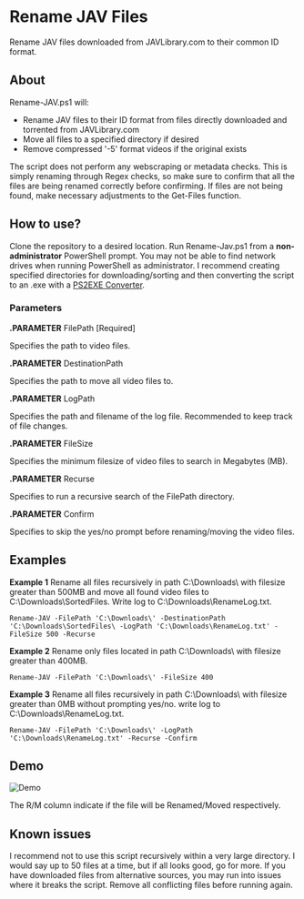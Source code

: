 # Rename JAV Files
Rename JAV files downloaded from JAVLibrary.com to their common ID format.

## About
Rename-JAV.ps1 will:

* Rename JAV files to their ID format from files directly downloaded and torrented from JAVLibrary.com
* Move all files to a specified directory if desired
* Remove compressed '-5' format videos if the original exists

The script does not perform any webscraping or metadata checks. This is simply renaming through Regex checks, so make sure to confirm that all the files are being renamed correctly before confirming. If files are not being found, make necessary adjustments to the Get-Files function.

## How to use?
Clone the repository to a desired location. Run Rename-Jav.ps1 from a **non-administrator** PowerShell prompt. You may not be able to find network drives when running PowerShell as administrator. I recommend creating specified directories for downloading/sorting and then converting the script to an .exe with a [PS2EXE Converter](https://gallery.technet.microsoft.com/scriptcenter/PS2EXE-GUI-Convert-e7cb69d5).

### Parameters
**.PARAMETER** FilePath [Required]

  Specifies the path to video files.

**.PARAMETER** DestinationPath

  Specifies the path to move all video files to.

**.PARAMETER** LogPath

  Specifies the path and filename of the log file. Recommended to keep track of file changes.

**.PARAMETER** FileSize

  Specifies the minimum filesize of video files to search in Megabytes (MB).

**.PARAMETER** Recurse

  Specifies to run a recursive search of the FilePath directory.

**.PARAMETER** Confirm

  Specifies to skip the yes/no prompt before renaming/moving the video files.

## Examples
**Example 1** Rename all files recursively in path C:\Downloads\ with filesize greater than 500MB and move all found video files to C:\Downloads\SortedFiles\. Write log to C:\Downloads\RenameLog.txt.

`Rename-JAV -FilePath 'C:\Downloads\' -DestinationPath 'C:\Downloads\SortedFiles\ -LogPath 'C:\Downloads\RenameLog.txt' -FileSize 500 -Recurse`

**Example 2** Rename only files located in path C:\Downloads\ with filesize greater than 400MB.

`Rename-JAV -FilePath 'C:\Downloads\' -FileSize 400`

**Example 3** Rename all files recursively in path C:\Downloads\ with filesize greater than 0MB without prompting yes/no. write log to C:\Downloads\RenameLog.txt.

`Rename-JAV -FilePath 'C:\Downloads\' -LogPath 'C:\Downloads\RenameLog.txt' -Recurse -Confirm`

## Demo
![Demo](https://github.com/jvlflame/Rename-JAV-files/blob/master/demo.gif?raw=true)

The R/M column indicate if the file will be Renamed/Moved respectively.

## Known issues
I recommend not to use this script recursively within a very large directory. I would say up to 50 files at a time, but if all looks good, go for more. If you have downloaded files from alternative sources, you may run into issues where it breaks the script. Remove all conflicting files before running again.
